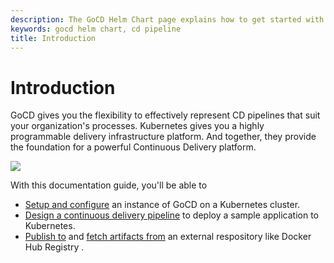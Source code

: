 ```yaml
---
description: The GoCD Helm Chart page explains how to get started with GoCD for kubernetes using Helm.
keywords: gocd helm chart, cd pipeline
title: Introduction
---
```


# Introduction

GoCD gives you the flexibility to effectively represent CD pipelines that suit your organization's processes. Kubernetes gives you a highly programmable delivery infrastructure platform. And together, they provide the foundation for a powerful Continuous Delivery platform.

   ![](../images/gocd-helm-chart/gocd_kubernetes.png)

With this documentation guide, you'll be able to

- [Setup and configure](gocd_helm_chart/setup_and_configuration.html) an instance of GoCD on a Kubernetes cluster.
- [Design a continuous delivery pipeline](designing_a_cd_pipeline/index.html) to deploy a sample application to Kubernetes.
- [Publish to](designing_a_cd_pipeline/creating_a_build_pipeline.html#publish-your-application-image-on-docker-hub) and [fetch artifacts from](designing_a_cd_pipeline/creating_a_test_pipeline.html) an external respository like Docker Hub Registry .
